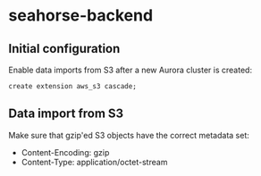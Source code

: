 # seahorse-backend

## Initial configuration
Enable data imports from S3 after a new Aurora cluster is created:
```postgresql
create extension aws_s3 cascade;
```

## Data import from S3
Make sure that gzip'ed S3 objects have the correct metadata set:
* Content-Encoding: gzip
* Content-Type: application/octet-stream
